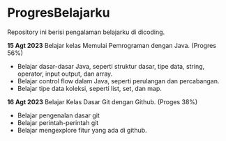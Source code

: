 # ProgresBelajarku
Repository ini berisi pengalaman belajarku di dicoding.

**15 Agt 2023**
Belajar kelas Memulai Pemrograman dengan Java. (Progres 56%)
  * Belajar dasar-dasar Java, seperti struktur dasar, tipe data, string, operator, input output, dan array.
  * Belajar control flow dalam Java, seperti perulangan dan percabangan.
  * Belajar tipe data koleksi, seperti list, set, dan map.
    
**16 Agt 2023**
Belajar Kelas Dasar Git dengan Github. (Proges 38%)
  * Belajar pengenalan dasar git
  * Belajar perintah-perintah git
  * Belajar mengexplore fitur yang ada di github.
